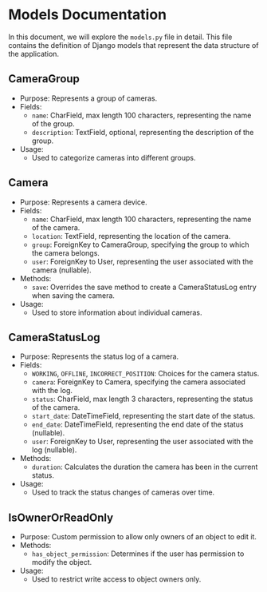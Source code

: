 # Models Documentation

In this document, we will explore the `models.py` file in detail. This file contains the definition of Django models that represent the data structure of the application.

## CameraGroup

- Purpose: Represents a group of cameras.
- Fields:
  - `name`: CharField, max length 100 characters, representing the name of the group.
  - `description`: TextField, optional, representing the description of the group.
- Usage:
  - Used to categorize cameras into different groups.

## Camera

- Purpose: Represents a camera device.
- Fields:
  - `name`: CharField, max length 100 characters, representing the name of the camera.
  - `location`: TextField, representing the location of the camera.
  - `group`: ForeignKey to CameraGroup, specifying the group to which the camera belongs.
  - `user`: ForeignKey to User, representing the user associated with the camera (nullable).
- Methods:
  - `save`: Overrides the save method to create a CameraStatusLog entry when saving the camera.
- Usage:
  - Used to store information about individual cameras.

## CameraStatusLog

- Purpose: Represents the status log of a camera.
- Fields:
  - `WORKING`, `OFFLINE`, `INCORRECT_POSITION`: Choices for the camera status.
  - `camera`: ForeignKey to Camera, specifying the camera associated with the log.
  - `status`: CharField, max length 3 characters, representing the status of the camera.
  - `start_date`: DateTimeField, representing the start date of the status.
  - `end_date`: DateTimeField, representing the end date of the status (nullable).
  - `user`: ForeignKey to User, representing the user associated with the log (nullable).
- Methods:
  - `duration`: Calculates the duration the camera has been in the current status.
- Usage:
  - Used to track the status changes of cameras over time.

## IsOwnerOrReadOnly

- Purpose: Custom permission to allow only owners of an object to edit it.
- Methods:
  - `has_object_permission`: Determines if the user has permission to modify the object.
- Usage:
  - Used to restrict write access to object owners only.
